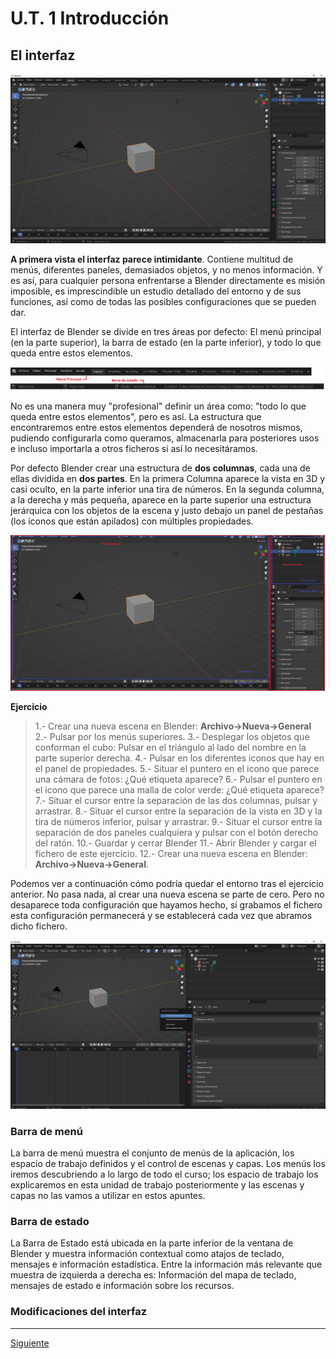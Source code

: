 ﻿# U.T. 1 Introducción
## El interfaz
![](ut_01_005.png)

**A primera vista el interfaz parece intimidante**. Contiene multitud de menús, diferentes paneles, demasiados objetos, y no menos información. Y es así, para cualquier persona enfrentarse a Blender directamente es misión imposible, es imprescindible un estudio detallado del entorno y de sus funciones, así como de todas las posibles configuraciones que se pueden dar.

El interfaz de Blender se divide en tres áreas por defecto: El menú principal (en la parte superior), la barra de estado (en la parte inferior), y todo lo que queda entre estos elementos.

![](ut_01_006.png)

No es una manera muy "profesional" definir un área como: "todo lo que queda entre estos elementos", pero es así. La estructura que encontraremos entre estos elementos dependerá de nosotros mismos, pudiendo configurarla como queramos, almacenarla para posteriores usos e incluso importarla a otros ficheros si así lo necesitáramos.

Por defecto Blender crear una estructura de **dos columnas**, cada una de ellas dividida en **dos partes**. En la primera Columna aparece la vista en 3D y casi oculto, en la parte inferior una tira de números. En la segunda columna, a la derecha y más pequeña, aparece en la parte superior una estructura jerárquica con los objetos de la escena y justo debajo un panel de pestañas (los iconos que están apilados) con múltiples propiedades.

![](ut_01_007.png)

**Ejercicio**
>1.- Crear una nueva escena en Blender: **Archivo->Nueva->General**
2.- Pulsar por los menús superiores.
3.- Desplegar los objetos que conforman el cubo: Pulsar en el triángulo al lado del nombre en la parte superior derecha.
4.- Pulsar en los diferentes iconos que hay en el panel de propiedades.
5.- Situar el puntero en el icono que parece una cámara de fotos: ¿Qué etiqueta aparece?
6.- Pulsar el puntero en el icono que parece una malla de color verde: ¿Qué etiqueta aparece?
7.- Situar el cursor entre la separación de las dos columnas, pulsar y arrastrar.
8.- Situar el cursor entre la separación de la vista en 3D y la tira de números inferior, pulsar y arrastrar.
9.- Situar el cursor entre la separación de dos paneles cualquiera y pulsar con el botón derecho del ratón.
10.- Guardar y cerrar Blender
11.- Abrir Blender y cargar el fichero de este ejercicio.
12.- Crear una nueva escena en Blender: **Archivo->Nueva->General**.

Podemos ver a continuación cómo podría quedar el entorno tras el ejercicio anterior. No pasa nada, al crear una nueva escena se parte de cero. Pero no desaparece toda configuración que hayamos hecho, si grabamos el fichero esta configuración permanecerá y se establecerá cada vez que abramos dicho fichero.

![](ut_01_008.png)

### Barra de menú
La barra de menú muestra el conjunto de menús de la aplicación, los espacio de trabajo definidos y el control de escenas y capas. Los menús los iremos descubriendo a lo largo de todo el curso; los espacio de trabajo los explicaremos en esta unidad de trabajo posteriormente y las escenas y capas no las vamos a utilizar en estos apuntes.

### Barra de estado
La Barra de Estado está ubicada en la parte inferior de la ventana de Blender y muestra información contextual como atajos de teclado, mensajes e información estadística. Entre la información más relevante que muestra de izquierda a derecha es: Información del mapa de teclado, mensajes de estado e información sobre los recursos. 

### Modificaciones del interfaz

---
[Siguiente](ut_1_03.md)

